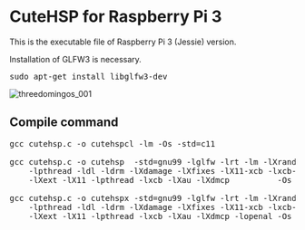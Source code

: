# CuteHSP for Raspberry Pi 3

This is the executable file of Raspberry Pi 3 (Jessie) version.

Installation of GLFW3 is necessary.

<pre>
sudo apt-get install libglfw3-dev
</pre>

![threedomingos_001](https://user-images.githubusercontent.com/24917310/27260537-8510170c-5469-11e7-8dbd-9ada087ccb99.png)

## Compile command
<pre>
gcc cutehsp.c -o cutehspcl -lm -Os -std=c11

gcc cutehsp.c -o cutehsp  -std=gnu99 -lglfw -lrt -lm -lXrandr -lXrender -lXi -lGL -lm
    -lpthread -ldl -ldrm -lXdamage -lXfixes -lX11-xcb -lxcb-glx -lxcb-dri2 -lXxf86vm
    -lXext -lX11 -lpthread -lxcb -lXau -lXdmcp          -Os

gcc cutehsp.c -o cutehspx -std=gnu99 -lglfw -lrt -lm -lXrandr -lXrender -lXi -lGL -lm
    -lpthread -ldl -ldrm -lXdamage -lXfixes -lX11-xcb -lxcb-glx -lxcb-dri2 -lXxf86vm
    -lXext -lX11 -lpthread -lxcb -lXau -lXdmcp -lopenal -Os
</pre>
